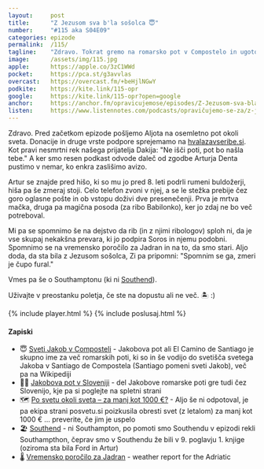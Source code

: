 ```yaml
---
layout: 	post
title:  	"Z Jezusom sva b'la sošolca 😇"
number: 	"#115 aka S04E09"
categories:	epizode
permalink:	/115/
tagline: 	"Zdravo. Tokrat gremo na romarsko pot v Compostelo in ugotovimo, da smo tako stari, da smo bili sošolci z Jezusom. In da je zmeraj fural dolge lase."
image:		/assets/img/115.jpg
apple:		https://apple.co/3zC1WWd
pocket:		https://pca.st/g3avvlas
overcast:	https://overcast.fm/+beHjlNGwY
podkite:	https://kite.link/115-opr
google:		https://kite.link/115-opr?open=google
anchor:		https://anchor.fm/opravicujemose/episodes/Z-Jezusom-sva-bla-soolca-e1m6v6f
listen:		https://www.listennotes.com/podcasts/opravičujemo-se-za/z-jezusom-sva-bla-sošolca-uX0Dl6ULQCe/embed/
---
```


Zdravo. Pred začetkom epizode pošljemo Aljota na osemletno pot okoli sveta. Donacije in druge vrste podpore sprejemamo na [hvalazavseribe.si](https://hvalazavseribe.si/). Kot pravi nesmrtni rek našega prijatelja Dakija: "Ne išči poti, pot bo našla tebe." A ker smo resen podkast odvode daleč od zgodbe Arturja Denta pustimo v nemar, ko enkra zaslišimo avizo. 

Artur se znajde pred hišo, ki so mu jo pred 8. leti podrli rumeni buldožerji, hiša pa še zmeraj stoji. Celo telefon zvoni v njej, a se le stežka prebije čez goro oglasne pošte in ob vstopu doživi dve presenečenji. Prva je mrtva mačka, druga pa magična posoda (za ribo Babilonko), ker jo zdaj ne bo več potreboval. 

Mi pa se spomnimo še na dejstvo da rib (in z njimi ribologov) sploh ni, da je vse skupaj nekakšna prevara, ki jo podpira Soros in njemu podobni. Spomnimo se na vremensko poročilo za Jadran in na to, da smo stari. Aljo doda, da sta bila z Jezusom sošolca, Zi pa pripomni: "Spomnim se ga, zmeri je čupo fural." 

Vmes pa še o Southamptonu (ki ni [Southend](https://opravicujemo.se/009/)). 

Uživajte v preostanku poletja, če ste na dopustu ali ne več. 🏝 :) 

{% include player.html %}
{% include poslusaj.html %}

<!--break-->

#### Zapiski

- 😇 [Sveti Jakob v Composteli](https://sl.wikipedia.org/wiki/Jakobova_pot) - Jakobova pot ali El Camino de Santiago je skupno ime za več romarskih poti, ki so in še vodijo do svetišča svetega Jakoba v Santiago de Compostela (Santiago pomeni sveti Jakob), več pa na Wikipediji
- 🚶‍♂️ [Jakobova pot v Sloveniji](http://www.jakobova-pot.si/) - del Jakobove romarske poti gre tudi čez Slovenijo, kje pa si poglejte na spletni strani
- 🗺 [Po svetu okoli sveta – za manj kot 1000 €?](https://www.posvetu.si/blog/potopisi/po-svetu-okoli-sveta-nam-je-uspelo-obleteti-svet-za-manj-kot-1000e/) - Aljo še ni odpotoval, je pa ekipa strani posvetu.si poizkusila obresti svet (z letalom) za manj kot 1000 € ... preverite, če jim je uspelo
- 🏖 [Southend](https://opravicujemo.se/009/) - ni Southampton, po pomoti smo Southendu v epizodi rekli Southampthon, čeprav smo v Southendu že bili v 9. poglavju 1. knjige (oziroma sta bila Ford in Artur)
- 🌡 [Vremensko poročilo za Jadran](https://www.vreme-jadran.si/vremenska-napoved.html) - weather report for the Adriatic
